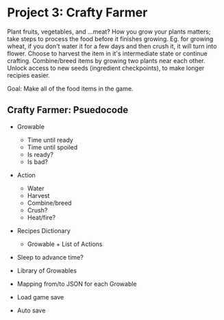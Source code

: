 # Project 3: Crafty Farmer
Plant fruits, vegetables, and ...meat?
How you grow your plants matters; take steps to process the food before it finishes growing. Eg. for growing wheat, if you don't water it for a few days and then crush it,
it will turn into flower.
Choose to harvest the item in it's intermediate state or continue crafting.
Combine/breed items by growing two plants near each other.
Unlock access to new seeds (ingredient checkpoints), to make longer recipies easier.

Goal: Make all of the food items in the game.

## Crafty Farmer: Psuedocode
- Growable
  - Time until ready
  - Time until spoiled
  - Is ready?
  - Is bad?
- Action
  - Water
  - Harvest
  - Combine/breed
  - Crush?
  - Heat/fire?
- Recipes Dictionary
  - Growable + List of Actions

- Sleep to advance time?
- Library of Growables
- Mapping from/to JSON for each Growable
- Load game save
- Auto save
